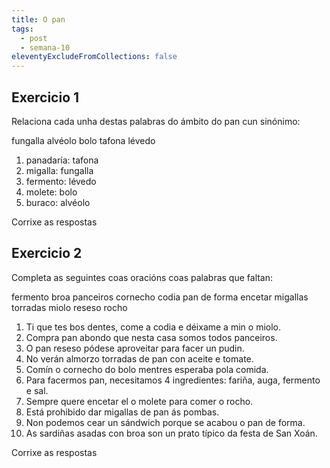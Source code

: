 ```yaml
---
title: O pan
tags:
  - post
  - semana-10
eleventyExcludeFromCollections: false
---
```

## Exercicio 1

Relaciona cada unha destas palabras do ámbito do pan cun sinónimo: 

<e-tag color=4>fungalla</e-tag> <e-tag color=4>alvéolo</e-tag> <e-tag color=4>bolo</e-tag> <e-tag color=4>tafona</e-tag> <e-tag color=4>lévedo</e-tag>

1. panadaría: <e-answer>tafona</e-answer>
2. migalla: <e-answer>fungalla</e-answer>
3. fermento: <e-answer>lévedo</e-answer>
4. molete: <e-answer>bolo</e-answer>
5. buraco: <e-answer>alvéolo</e-answer>

<e-validate>Corrixe as respostas</e-validate>



## Exercicio 2

Completa as seguintes coas oracións coas palabras que faltan: 

<e-tag color=2>fermento</e-tag> <e-tag color=2>broa</e-tag> <e-tag color=2>panceiros</e-tag> <e-tag color=2>cornecho</e-tag> <e-tag color=2>codia</e-tag> <e-tag color=2>pan de forma</e-tag> <e-tag color=2>encetar</e-tag> <e-tag color=2>migallas</e-tag> <e-tag color=2>torradas</e-tag> <e-tag color=2>miolo</e-tag> <e-tag color=2>reseso</e-tag> <e-tag color=2>rocho</e-tag>

1. Ti que tes bos dentes, come a <e-answer>codia</e-answer> e déixame a min o <e-answer>miolo</e-answer>.
2. Compra pan abondo que nesta casa somos todos <e-answer>panceiros</e-answer>.
3. O pan <e-answer>reseso</e-answer> pódese aproveitar para facer un pudin.
4. No verán almorzo <e-answer>torradas</e-answer> de pan con aceite e tomate.
5. Comín o <e-answer>cornecho</e-answer> do bolo mentres esperaba pola comida.
6. Para facermos pan, necesitamos 4 ingredientes: fariña, auga, <e-answer>fermento</e-answer> e sal.
7. Sempre quere <e-answer>encetar</e-answer> el o molete para comer o <e-answer>rocho</e-answer>.
8. Está prohibido dar <e-answer>migallas</e-answer> de pan ás pombas.
9. Non podemos cear un sándwich porque se acabou o <e-answer>pan de forma</e-answer>.
10. As sardiñas asadas con <e-answer>broa</e-answer> son un prato típico da festa de San Xoán.

<e-validate>Corrixe as respostas</e-validate>